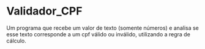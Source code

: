 # Validador_CPF
Um programa que recebe um valor de texto (somente números) e analisa se esse texto corresponde a um cpf válido ou inválido, utilizando a regra de cálculo.
